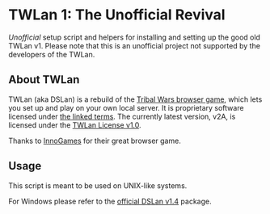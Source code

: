 # TWLan 1: The Unofficial Revival

*Unofficial* setup script and helpers for installing and setting up the good old TWLan v1.
Please note that this is an unofficial project not supported by the developers of the TWLan.


## About TWLan

TWLan (aka DSLan) is a rebuild of the [Tribal Wars browser game](https://www.tribalwars.net/), which lets you set up and play on your own local server.
It is proprietary software licensed under [the linked terms](https://twlan.org/showthread.php?tid=763).
The currently latest version, v2A, is licensed under the [TWLan License v1.0](https://github.com/TWLan/Wiki/wiki/License).

Thanks to [InnoGames](https://www.innogames.com/) for their great browser game.


## Usage

This script is meant to be used on UNIX-like systems.

For Windows please refer to the [official DSLan v1.4](https://twlan.org/showthread.php?tid=43401&pid=193753#pid193753) package.


